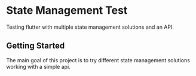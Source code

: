 # State Management Test

Testing flutter with multiple state management solutions and an API.

## Getting Started

The main goal of this project is to try different state management solutions working with a simple api.


